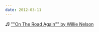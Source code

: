 ```yaml
---
date: 2012-03-11
---
```


♫ [""On The Road Again"" by Willie Nelson](https://music.apple.com/gb/music-video/on-the-road-again-live-from-austin-city-limits-1990/1573815395)
